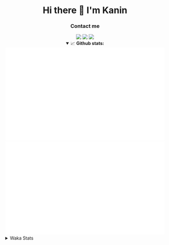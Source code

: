 <div align="center">
 <h1>Hi there 👋 I'm Kanin</h1>
 <h3>Contact me</h3>
 <a href="mailto:im@kanin.dev"><img src="https://img.shields.io/badge/gmail-%23D14836.svg?&style=for-the-badge&logo=gmail&logoColor=white"/></a>
 <a href="https://twitter.com/KaninDev"><img src="https://img.shields.io/badge/twitter-%231DA1F2.svg?&style=for-the-badge&logo=twitter&logoColor=white"/></a>
 <a href="https://www.linkedin.com/in/KaninDev"><img src="https://img.shields.io/badge/linkedin-%230077B5.svg?&style=for-the-badge&logo=linkedin&logoColor=white"/></a>
<details open>
  <summary>📈 <b>Github stats:</b></summary>
  <img src="https://github.com/Kanin/Kanin/blob/master/scripts/GitHubStats/generated/overview.svg"/>
  <img src="https://github.com/Kanin/Kanin/blob/master/scripts/GitHubStats/generated/languages.svg"/>
</details>
</div>

<details>
 <summary>Waka Stats</summary>

<!--START_SECTION:waka-->
![Profile Views](http://img.shields.io/badge/Profile%20Views-38-blue)

![Lines of code](https://img.shields.io/badge/From%20Hello%20World%20I%27ve%20Written-786696%20lines%20of%20code-blue)

**🐱 My Github Data** 

> 🏆 308 Contributions in the Year 2020
 > 
> 📦 6.6 kB Used in Github's Storage 
 > 
> 🚫 Not Opted to Hire
 > 
> 📜 7 Public Repositories
 > 
> 🔑 3 Private Repositories 

**I'm an Early 🐤** 

```text
🌞 Morning    86 commits     ██████░░░░░░░░░░░░░░░░░░░   24.43% 
🌆 Daytime    122 commits    ████████░░░░░░░░░░░░░░░░░   34.66% 
🌃 Evening    80 commits     █████░░░░░░░░░░░░░░░░░░░░   22.73% 
🌙 Night      64 commits     ████░░░░░░░░░░░░░░░░░░░░░   18.18%

```
📅 **I'm Most Productive on Sunday** 

```text
Monday       61 commits     ████░░░░░░░░░░░░░░░░░░░░░   17.33% 
Tuesday      44 commits     ███░░░░░░░░░░░░░░░░░░░░░░   12.5% 
Wednesday    51 commits     ███░░░░░░░░░░░░░░░░░░░░░░   14.49% 
Thursday     34 commits     ██░░░░░░░░░░░░░░░░░░░░░░░   9.66% 
Friday       43 commits     ███░░░░░░░░░░░░░░░░░░░░░░   12.22% 
Saturday     46 commits     ███░░░░░░░░░░░░░░░░░░░░░░   13.07% 
Sunday       73 commits     █████░░░░░░░░░░░░░░░░░░░░   20.74%

```


📊 **This Week I Spent My Time On** 

```text
⌚︎ Time Zone: America/New_York

💬 Programming Languages: 
SCSS                     9 hrs 41 mins       ██████████░░░░░░░░░░░░░░░   41.35% 
JSON                     6 hrs 23 mins       ██████░░░░░░░░░░░░░░░░░░░   27.23% 
Python                   3 hrs 30 mins       ███░░░░░░░░░░░░░░░░░░░░░░   14.95% 
JavaScript               3 hrs 24 mins       ███░░░░░░░░░░░░░░░░░░░░░░   14.52% 
Log File                 7 mins              ░░░░░░░░░░░░░░░░░░░░░░░░░   0.53%

🔥 Editors: 
IntelliJ                 19 hrs 37 mins      █████████████████████░░░░   83.68% 
PyCharm                  3 hrs 49 mins       ████░░░░░░░░░░░░░░░░░░░░░   16.32%

🐱‍💻 Projects: 
Discord-chat-replica     7 hrs 54 mins       ████████░░░░░░░░░░░░░░░░░   33.77% 
Kanin                    7 hrs 18 mins       ███████░░░░░░░░░░░░░░░░░░   31.17% 
My Theme                 2 hrs 38 mins       ██░░░░░░░░░░░░░░░░░░░░░░░   11.29% 
Naila.py                 2 hrs 7 mins        ██░░░░░░░░░░░░░░░░░░░░░░░   9.1% 
dan                      1 hr 43 mins        █░░░░░░░░░░░░░░░░░░░░░░░░   7.34%

💻 Operating System: 
Linux                    18 hrs 17 mins      ███████████████████░░░░░░   78.04% 
Windows                  5 hrs 8 mins        █████░░░░░░░░░░░░░░░░░░░░   21.96%

```

**I Mostly Code in Python** 

```text
Python                   17 repos            ███████████████████░░░░░░   77.27% 
JavaScript               2 repos             ██░░░░░░░░░░░░░░░░░░░░░░░   9.09% 
Kotlin                   1 repo              █░░░░░░░░░░░░░░░░░░░░░░░░   4.55% 
HTML                     1 repo              █░░░░░░░░░░░░░░░░░░░░░░░░   4.55% 
Java                     1 repo              █░░░░░░░░░░░░░░░░░░░░░░░░   4.55%

```


**Timeline**

![Chart not found](https://github.com/Kanin/Kanin/blob/master/charts/bar_graph.png) 


<!--END_SECTION:waka-->
</details>
